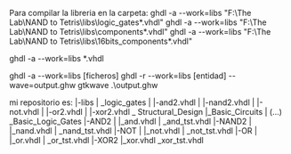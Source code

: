 Para compilar la libreria en la carpeta:
ghdl -a --work=libs "F:\The Lab\NAND to Tetris\libs\logic_gates\*.vhdl" 
ghdl -a --work=libs "F:\The Lab\NAND to Tetris\libs\components\*.vhdl"
ghdl -a --work=libs "F:\The Lab\NAND to Tetris\libs\16bits_components\*.vhdl"

ghdl -a --work=libs *.vhdl

ghdl -a --work=libs [ficheros]
ghdl -r --work=libs [entidad] --wave=output.ghw
gtkwave .\output.ghw

mi repositorio es:
|-libs
|     \_logic_gates 
|            |-and2.vhdl
|            |-nand2.vhdl
|            |-not.vhdl
|            |-or2.vhdl
|            |-xor2.vhdl
\_ Structural_Design
        |_Basic_Circuits
        |        (...)
        \_Basic_Logic_Gates
            |-AND2
            |    |_and.vhdl
            |    \_and_tst.vhdl
            |-NAND2
            |    |_nand.vhdl
            |    \_nand_tst.vhdl
            |-NOT
            |    |_not.vhdl
            |    \_not_tst.vhdl
            |-OR
            |    |_or.vhdl
            |    \_or_tst.vhdl
            |-XOR2
                 |_xor.vhdl
                 \_xor_tst.vhdl
